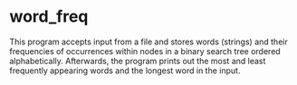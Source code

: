 # word_freq
This program accepts input from a file and stores words (strings) and their 
frequencies of occurrences within nodes in a binary search tree ordered alphabetically. 
Afterwards, the program prints out the most and least frequently appearing words and 
the longest word in the input.
